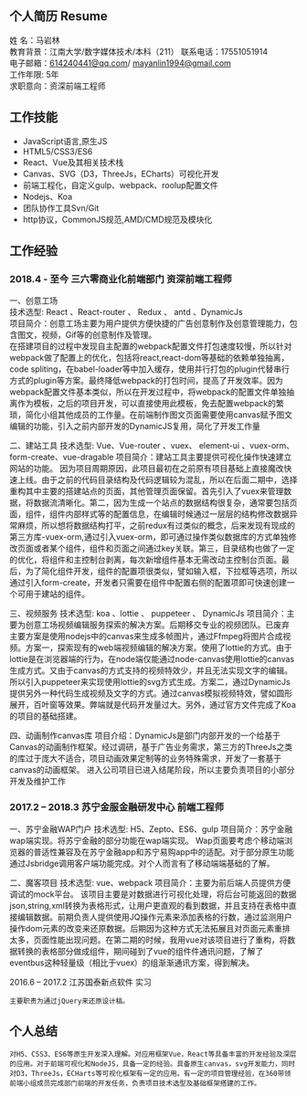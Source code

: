 ## 个人简历 Resume

姓   名：马岩林                              
教育背景：江南大学/数字媒体技术/本科（211） 
联系电话：17551051914　  
电子邮箱：614240441@qq.com/ mayanlin1994@gmail.com  
工作年限: 5年  
求职意向：资深前端工程师  

## 工作技能 
- JavaScript语言,原生JS
- HTML5/CSS3/ES6
- React、Vue及其相关技术栈
- Canvas、SVG（D3，ThreeJs，ECharts）可视化开发
- 前端工程化，自定义gulp、webpack、roolup配置文件
- Nodejs、Koa
- 团队协作工具Svn/Git 
- http协议，CommonJS规范,AMD/CMD规范及模块化


## 工作经验
### 2018.4 - 至今              三六零商业化前端部门               资深前端工程师
一、创意工场  
技术选型: React 、React-router 、 Redux 、 antd 、DynamicJs  
项目简介：创意工场主要为用户提供方便快捷的广告创意制作及创意管理能力，包含图文，视频，Gif等的创意制作及管理。  
在搭建项目的过程中发现自主配置的webpack配置文件打包速度较慢，所以针对webpack做了配置上的优化，包括将react,react-dom等基础的依赖单独抽离，code spliting，在babel-loader等中加入缓存，使用并行打包的plugin代替串行方式的plugin等方案。最终降低webpack的打包时间，提高了开发效率。因为webpack配置文件基本类似，所以在开发过程中，将webpack的配置文件单独抽离作为模板，之后的项目开发，可以直接使用此模板，免去配置webpack的繁琐，简化小组其他成员的工作量。在前端制作图文页面需要使用canvas赋予图文编辑的功能，引入之前内部开发的DynamicJS复用，简化了开发工作量 

二、建站工具
技术选型: Vue、Vue-router 、vuex、 element-ui 、vuex-orm、form-create、vue-dragable
项目简介：建站工具主要提供可视化操作快速建立网站的功能。
因为项目周期原因，此项目最初在之前原有项目基础上直接魔改快速上线。由于之前的代码目录结构及代码逻辑较为混乱，所以在后面二期中，选择重构其中主要的搭建站点的页面，其他管理页面保留。首先引入了vuex来管理数据，将数据流清晰化。第二，因为生成一个站点的数据结构很复杂，通常要包括页面，组件，组件内部样式等的配置信息，在编辑时候通过一层层的结构修改数据异常麻烦，所以想将数据结构打平，之前redux有过类似的概念，后来发现有现成的第三方库-vuex-orm,通过引入vuex-orm，即可通过操作类似数据库的方式单独修改页面或者某个组件，组件和页面之间通过key关联。第三，目录结构也做了一定的优化，将组件和主控制台剥离，每次新增组件基本无需改动主控制台页面。最后，为了简化组件开发，组件的配置项很类似，譬如输入框，下拉框等选项，所以通过引入form-create，开发者只需要在组件中配置右侧的配置项即可快速创建一个可用于建站的组件。

三、视频服务
	技术选型: koa 、lottie 、 puppeteer 、 DynamicJs
	项目简介：主要为创意工场视频编辑服务探索的解决方案。后期移交专业的视频团队。已废弃
主要方案是使用nodejs中的canvas来生成多帧图片，通过Ffmpeg将图片合成视频。方案一，探索现有的web端视频编辑的解决方案。使用了lottie的方式。由于lottie是在浏览器端的行为，在node端仅能通过node-canvas使用lottie的canvas生成方式。又由于canvas的方式支持的视频特效少，并且无法实现文字的编辑。所以引入puppeteer来实现使用lottie的svg方式生成。方案二，通过DynamicJs提供另外一种代码生成视频及文字的方式。通过canvas模拟视频特效，譬如圆形展开，百叶窗等效果。弊端就是代码开发量过大。另外，通过官方文件完成了Koa的项目的基础搭建。

四、动画制作canvas库
	项目介绍：DynamicJs是部门内部开发的一个给基于Canvas的动画制作框架。经过调研，基于广告业务需求，第三方的ThreeJs之类的库过于庞大不适合，项目动画效果定制等的业务特殊需求，开发了一套基于canvas的动画框架。
	进入公司项目已进入结尾阶段，所以主要负责项目的小部分开发及维护工作

### 2017.2 – 2018.3           苏宁金服金融研发中心                 前端工程师

一、苏宁金融WAP门户
技术选型: H5、Zepto、ES6、gulp
项目简介：苏宁金融wap端实现。将苏宁金融的部分功能在wap端实现。
Wap页面要考虑个移动端浏览器的普适性兼容及在苏宁金融app和苏宁易购app中的适配。对于部分原生功能通过Jsbridge调用客户端功能完成。对个人而言有了移动端端基础的了解。 

二、魔客项目
技术选型: vue、webpack
项目简介：主要为前后端人员提供方便调试的mock平台。
该项目主要是对数据进行可视化处理，将后台可能返回的数据json,string,xml转换为表格形式，让用户更直观的看到数据，并且支持在表格中直接编辑数据。前期负责人提供使用JQ操作元素来添加表格的行数，通过监测用户操作dom元素的改变来还原数据。后期因为这种方式无法拓展且对页面元素重排太多，页面性能出现问题。在第二期的时候，我用vue对该项目进行了重构，将数据转换的表格部分做成组件，期间碰到了vue的组件件通讯问题，了解了eventbus这种轻量级（相比于vuex）的组渐渐通讯方案，得到解决。

2016.6 – 2017.2            江苏国泰新点软件                    实习

	主要职责为通过jQuery来还原设计稿。



## 个人总结
	对H5、CSS3、ES6等原生开发深入理解。对应用框架Vue，React等具备丰富的开发经验及深层的应用。对于前端可视化和NodeJS，具备一定的经验。具备原生canvas，svg开发能力，同时对D3，ThreeJs，ECHarts等可视化框架有一定的应用。有一定的项目管理经验，在360带领前端小组成员完成部门前端的开发任务，负责项目技术选型及基础框架搭建的工作。
